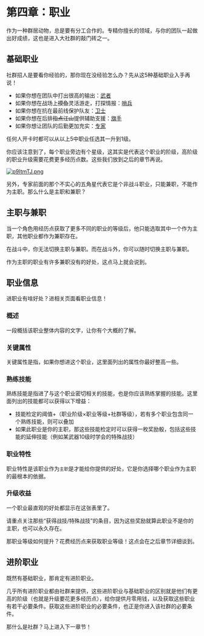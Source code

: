 # 第四章：职业

作为一种群居动物，总是要有分工合作的。专精你擅长的领域，与你的团队一起做出好成绩，这也是进入大社群的敲门砖之一。

## 基础职业

社群招人是要看你经验的，那你现在没经验怎么办？先从这5种基础职业入手再说！

* 如果你想在团队中打出很高的输出：<a href="../../data/social/basicJob/Warrior" target="_blank">武者</a>
* 如果你想在战场上<del>摸鱼</del>灵活游走，打探情报：<a href="../../data/social/basicJob/Sentinel" target="_blank">哨兵</a>
* 如果你想在抗在最前线保护队友：<a href="../../data/social/basicJob/Guard" target="_blank">卫士</a>
* 如果你想在后排<del>指点江山</del>提供辅助支援：<a href="../../data/social/basicJob/Standard-bearer" target="_blank">旗手</a>
* 如果你想让团队的后勤更加充实：<a href="../../data/social/basicJob/Specialist" target="_blank">专家</a>

任何人开卡时都可以从以上5中职业任选其一升到1级。

你应该注意到了，每个职业旁边有个星级，这其实是代表这个职业的阶级，高阶级的职业升级需要花费更多经历点数。这些我们放到之后的章节再说。

[![p9ItmTJ.png](https://s1.ax1x.com/2023/05/21/p9ItmTJ.png)](https://imgse.com/i/p9ItmTJ)

另外，专家前面的那个不实心的五角星代表它是个非战斗职业，只能兼职，不能作为主职。那么什么是主职和兼职？

## 主职与兼职

当一个角色用经历点获取了更多不同的职业的等级后，他只能选取其中一个作为主职，其他职业都作为兼职存在。

在战斗中，你无法切换主职与兼职。而在战斗外，你可以随时切换主职与兼职。

作为主职的职业有许多兼职没有的好处，这点马上就会说到。

## 职业信息

进职业有啥好处？进相关页面看职业信息！

### 概述

一段概括该职业整体内容的文字，让你有个大概的了解。

### 关键属性

关键属性是指，如果你想进这个职业，这里面列出的属性你最好整高一些。

### 熟练技能

熟练技能是指进了与这个职业密切相关的技能，也是你应该熟练掌握的技能。这里面列出的技能都可以获得以下增益：

* 技能检定的阈值+（职业阶级×职业等级+社群等级），若有多个职业包含同一个熟练技能，则可以叠加
* 如果此职业是你的主职，那这些技能检定时可以获得一枚奖励骰，包括这些技能的延伸技能（例如某武器10级时学会的特殊战技）

### 职业特性

职业特性是该职业作为`主职`是才能给你提供的好处，它是你选择哪个职业作为主职的最根本的依据。

### 升级收益

一个职业最直观的好处都显示在这张表里了。

请重点关注那些“获得战技/特殊战技”的条目，因为这些奖励就算此职业不是你的主职，也可以永久存在。

那职业等级如何提升？花费经历点来获取职业等级！这点会在之后章节详细谈到。

## 进阶职业

既然有基础职业，那肯定有进阶职业。

几乎所有进阶职业都由社群来提供，这些进阶职业与基础职业的区别就是他们有更高的阶级（也就是升级要花更多经历点），给你提供月零用钱，以及获取这些职业有若干必要条件。获取这些进阶职业的必要条件，也正是你进入该社群的必要条件。

那什么是社群？马上进入下一章节！



